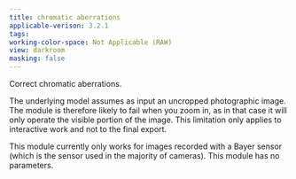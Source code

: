 ```yaml
---
title: chromatic aberrations
applicable-verison: 3.2.1
tags: 
working-color-space: Not Applicable (RAW) 
view: darkroom
masking: false
---
```


Correct chromatic aberrations.

The underlying model assumes as input an uncropped photographic image. The module is therefore likely to fail when you zoom in, as in that case it will only operate the visible portion of the image. This limitation only applies to interactive work and not to the final export. 

This module currently only works for images recorded with a Bayer sensor (which is the sensor used in the majority of cameras). This module has no parameters.